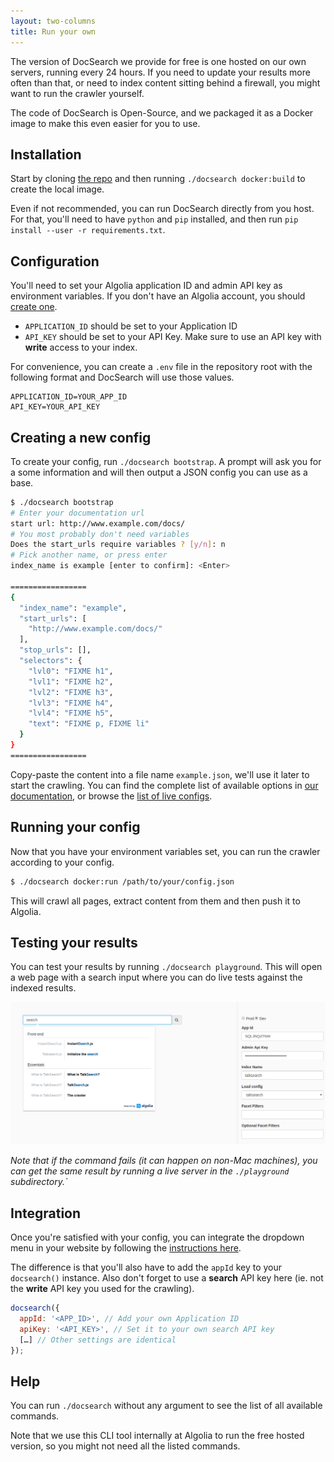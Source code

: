 ```yaml
---
layout: two-columns
title: Run your own
---
```


The version of DocSearch we provide for free is one hosted on our own servers,
running every 24 hours. If you need to update your results more often than that,
or need to index content sitting behind a firewall, you might want to run the
crawler yourself.

The code of DocSearch is Open-Source, and we packaged it as a Docker image to
make this even easier for you to use.

## Installation

Start by cloning [the repo][1] and then running `./docsearch docker:build` to
create the local image.

Even if not recommended, you can run DocSearch directly from you host. For
that, you'll need to have `python` and `pip` installed, and then run `pip
install --user -r requirements.txt`.

## Configuration

You'll need to set your Algolia application ID and admin API key as environment
variables. If you don't have an Algolia account, you should [create one][2].

- `APPLICATION_ID` should be set to your Application ID
- `API_KEY` should be set to your API Key. Make sure to use an API key with
  **write** access to your index.

For convenience, you can create a `.env` file in the repository root with the
following format and DocSearch will use those values.

```
APPLICATION_ID=YOUR_APP_ID
API_KEY=YOUR_API_KEY
```

## Creating a new config

To create your config, run `./docsearch bootstrap`. A prompt will ask you for
a some information and will then output a JSON config you can use as a base.

```sh
$ ./docsearch bootstrap
# Enter your documentation url
start url: http://www.example.com/docs/ 
# You most probably don't need variables
Does the start_urls require variables ? [y/n]: n 
# Pick another name, or press enter
index_name is example [enter to confirm]: <Enter>

=================
{
  "index_name": "example",
  "start_urls": [
    "http://www.example.com/docs/"
  ],
  "stop_urls": [],
  "selectors": {
    "lvl0": "FIXME h1",
    "lvl1": "FIXME h2",
    "lvl2": "FIXME h3",
    "lvl3": "FIXME h4",
    "lvl4": "FIXME h5",
    "text": "FIXME p, FIXME li"
  }
}
=================
```

Copy-paste the content into a file name `example.json`, we'll use it later to
start the crawling. You can find the complete list of available options in [our
documentation][3], or browse the [list of live configs][4].

## Running your config

Now that you have your environment variables set, you can run the crawler
according to your config.

```sh
$ ./docsearch docker:run /path/to/your/config.json
```

This will crawl all pages, extract content from them and then push it to
Algolia.

## Testing your results

You can test your results by running `./docsearch playground`. This will open
a web page with a search input where you can do live tests against the indexed
results.

<img src="./assets/playground.png" alt="Playground" class="mt-2"/>

_Note that if the command fails (it can happen on non-Mac machines), you can get
the same result by running a live server in the `./playground` subdirectory.`_

## Integration

Once you're satisfied with your config, you can integrate the dropdown menu in
your website by following the [instructions here][5].

The difference is that you'll also have to add the `appId` key to your
`docsearch()` instance. Also don't forget to use a **search** API key here (ie.
not the **write** API key you used for the crawling).


```javascript
docsearch({
  appId: '<APP_ID>', // Add your own Application ID
  apiKey: '<API_KEY>', // Set it to your own search API key
  […] // Other settings are identical
});
```

## Help

You can run `./docsearch` without any argument to see the list of all available
commands.

Note that we use this CLI tool internally at Algolia to run the free hosted
version, so you might not need all the listed commands.

[1]: https://github.com/algolia/docsearch-scraper
[2]: https://www.algolia.com/pricing#community
[3]: ./config-file.html
[4]: https://github.com/algolia/docsearch-configs/tree/master/configs
[5]: ./dropdown.html
